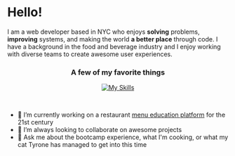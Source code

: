 # Hello!

I am a web developer based in NYC who enjoys **solving** problems, **improving** systems, and making the world **a better place** through code. I have a background in the food and beverage industry and I enjoy working with diverse teams to create awesome user experiences. 
<div align="center">

  ### A few of my favorite things
[![My Skills](https://skillicons.dev/icons?perline=6&i=js,react,html,css,sass,python,flask,postman,figma,git,vim)](https://skillicons.dev)

</div>
&nbsp;

- 🌱 I’m currently working on a restaurant [menu education platform](https://github.com/mike-dresser/menu-binder) for the 21st century
- 👯 I’m always looking to collaborate on awesome projects
- 💬 Ask me about the bootcamp experience, what I'm cooking, or what my cat Tyrone has managed to get into this time

